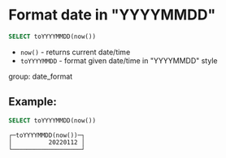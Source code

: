 # Format date in "YYYYMMDD"

```sql
SELECT toYYYYMMDD(now())
```

- `now()` - returns current date/time
- `toYYYYMMDD` - format given date/time in "YYYYMMDD" style

group: date_format

## Example: 
```sql
SELECT toYYYYMMDD(now())
```
```
┌─toYYYYMMDD(now())─┐
│          20220112 │
└───────────────────┘
```

